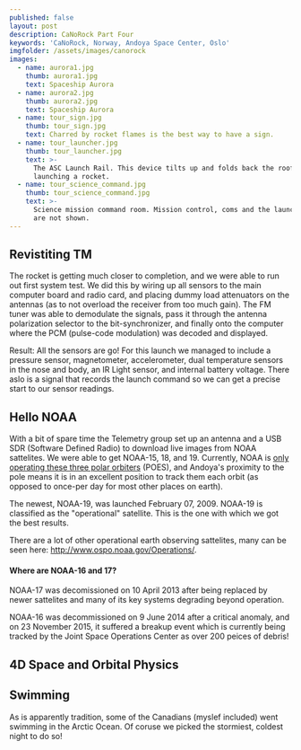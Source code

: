 ```yaml
---
published: false
layout: post
description: CaNoRock Part Four
keywords: 'CaNoRock, Norway, Andoya Space Center, Oslo'
imgfolder: /assets/images/canorock
images:
  - name: aurora1.jpg
    thumb: aurora1.jpg
    text: Spaceship Aurora
  - name: aurora2.jpg
    thumb: aurora2.jpg
    text: Spaceship Aurora
  - name: tour_sign.jpg
    thumb: tour_sign.jpg
    text: Charred by rocket flames is the best way to have a sign.
  - name: tour_launcher.jpg
    thumb: tour_launcher.jpg
    text: >-
      The ASC Launch Rail. This device tilts up and folds back the roof when
      launching a rocket.
  - name: tour_science_command.jpg
    thumb: tour_science_command.jpg
    text: >-
      Science mission command room. Mission control, coms and the launch bunkers
      are not shown.
---
```

## Revistiting TM
The rocket is getting much closer to completion, and we were able to run out first system test. We did this by wiring up all sensors to the main computer board and radio card, and placing dummy load attenuators on the antennas (as to not overload the receiver from too much gain). The FM tuner was able to demodulate the signals, pass it through the antenna polarization selector to the bit-synchronizer, and finally onto the computer where the PCM (pulse-code modulation) was decoded and displayed.

Result: All the sensors are go! For this launch we managed to include a pressure sensor, magnetometer, accelerometer, dual temperature sensors in the nose and body, an IR Light sensor, and internal battery voltage. There aslo is a signal that records the launch command so we can get a precise start to our sensor readings.

## Hello NOAA
With a bit of spare time the Telemetry group set up an antenna and a USB SDR (Software Defined Radio) to download live images from NOAA sattelites. We were able to get NOAA-15, 18, and 19. Currently, NOAA is [only operating these three polar orbiters](http://www.ospo.noaa.gov/Operations/POES/status.html) (POES), and Andoya's proximity to the pole means it is in an excellent position to track them each orbit (as opposed to once-per day for most other places on earth).

The newest, NOAA-19, was launched February 07, 2009. NOAA-19 is classified as the "operational" satellite. This is the one with which we got the best results.

There are a lot of other operational earth observing sattelites, many can be seen here: http://www.ospo.noaa.gov/Operations/.

#### Where are NOAA-16 and 17?
NOAA-17 was decomissioned on 10 April 2013 after being replaced by newer sattelites and many of its key systems degrading beyond operation.

NOAA-16 was decommissioned on 9 June 2014 after a critical anomaly, and on 23 November 2015, it suffered a breakup event which is currently being tracked by the Joint Space Operations Center as over 200 peices of debris!

## 4D Space and Orbital Physics

## Swimming
As is apparently tradition, some of the Canadians (myslef included) went swimming in the Arctic Ocean. Of coruse we picked the stormiest, coldest night to do so!
